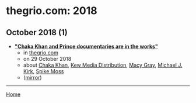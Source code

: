 # thegrio.com: 2018

## October 2018 (1)

 - [**"Chaka Khan and Prince documentaries are in the works"**](https://thegrio.com/2018/10/29/chaka-khan-and-prince-documentaries-are-in-the-works/)
    - in [thegrio.com](../../../publications/p-t/thegrio-com/index.md)
    - on 29 October 2018
    - about [Chaka Khan](../../../topics/chaka-khan/index.md), [Kew Media Distribution](../../../topics/kew-media-distribution/index.md), [Macy Gray](../../../topics/macy-gray/index.md), [Michael J. Kirk](../../../topics/michael-j-kirk/index.md), [Spike Moss](../../../topics/spike-moss/index.md)
    - ([mirror](https://web.archive.org/web/*/https://thegrio.com/2018/10/29/chaka-khan-and-prince-documentaries-are-in-the-works/))

----

[Home](../index.md)
